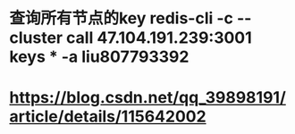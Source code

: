 #  查询所有节点的key  redis-cli -c --cluster call 47.104.191.239:3001 keys \* -a liu807793392

# https://blog.csdn.net/qq_39898191/article/details/115642002